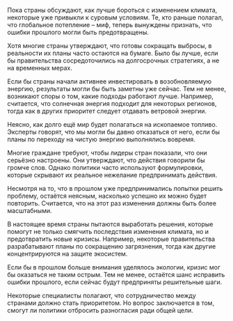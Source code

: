 Пока страны обсуждают, как лучше бороться с изменением климата, некоторые
уже привыкли к суровым условиям. Те, кто раньше полагал, что глобальное
потепление – миф, теперь вынуждены признать, что ошибки прошлого могли
быть предотвращены.

Хотя многие страны утверждают, что готовы сокращать выбросы, в реальности
их планы часто остаются на бумаге. Было бы лучше, если бы правительства
сосредоточились на долгосрочных стратегиях, а не на временных мерах.

Если бы страны начали активнее инвестировать в возобновляемую энергию,
результаты могли бы быть заметны уже сейчас. Тем не менее, возникают
споры о том, какие подходы работают лучше. Например, считается, что
солнечная энергия подходит для некоторых регионов, тогда как в других
приоритет следует отдавать ветровой энергии.

Неясно, как долго ещё мир будет полагаться на ископаемое топливо.
Эксперты говорят, что мы могли бы давно отказаться от него, если бы
планы по переходу на чистую энергию выполнялись вовремя.

Многие граждане требуют, чтобы лидеры стран показали, что они серьёзно
настроены. Они утверждают, что действия говорили бы громче слов. Однако
политики часто используют формулировки, которые скрывают их реальное
нежелание предпринимать действия.

Несмотря на то, что в прошлом уже предпринимались попытки решить
проблему, остаётся неясным, насколько успешно их можно будет повторить.
Считается, что на этот раз изменения должны быть более масштабными.

В настоящее время страны пытаются выработать решения, которые помогут
не только смягчить последствия изменения климата, но и предотвратить
новые кризисы. Например, некоторые правительства разрабатывают планы
по сокращению загрязнения, тогда как другие концентрируются на защите
экосистем.

Если бы в прошлом больше внимания уделялось экологии, кризис мог бы
оказаться не таким острым. Тем не менее, остаётся шанс исправить ошибки
прошлого, если сейчас будут предприняты решительные шаги.

Некоторые специалисты полагают, что сотрудничество между странами должно
стать приоритетом. Но вопрос заключается в том, смогут ли политики
отбросить разногласия ради общей цели.